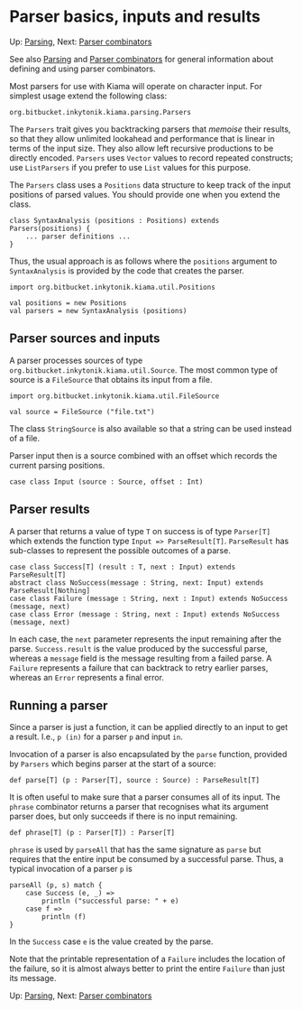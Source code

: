 # Parser basics, inputs and results

Up: [Parsing](Parsing), Next: [Parser combinators](ParserCombs)

See also [Parsing](Parsing) and [Parser combinators](ParserCombs) for general information about defining
and using parser combinators.

Most parsers for use with Kiama will operate on character input.
For simplest usage extend the following class:

```
org.bitbucket.inkytonik.kiama.parsing.Parsers
```

The `Parsers` trait gives you backtracking parsers that
_memoise_ their results, so that they allow unlimited lookahead
and performance that is linear in terms of the input size.  They
also allow left recursive productions to be directly encoded.
`Parsers` uses `Vector` values to record repeated constructs;
use `ListParsers` if you prefer to use `List` values for this
purpose.

The `Parsers` class uses a `Positions` data structure to keep
track of the input positions of parsed values. You should
provide one when you extend the class.

```
class SyntaxAnalysis (positions : Positions) extends Parsers(positions) {
    ... parser definitions ...
}
```

Thus, the usual approach is as follows where the `positions` argument to `SyntaxAnalysis` is provided by the code that creates the parser.

```
import org.bitbucket.inkytonik.kiama.util.Positions

val positions = new Positions
val parsers = new SyntaxAnalysis (positions)
```

## Parser sources and inputs

A parser processes sources of type `org.bitbucket.inkytonik.kiama.util.Source`.
The most common type of source is a `FileSource` that obtains its input from a file.

```
import org.bitbucket.inkytonik.kiama.util.FileSource

val source = FileSource ("file.txt")
```

The class `StringSource` is also available so that a string can be used instead of a file.

Parser input then is a source combined with an offset which records the current parsing positions.

```
case class Input (source : Source, offset : Int)
```

## Parser results

A parser that returns a value of type `T` on success is of type `Parser[T]`
which extends the function type `Input => ParseResult[T]`.
`ParseResult` has sub-classes to represent the possible outcomes of
a parse.

```
case class Success[T] (result : T, next : Input) extends ParseResult[T]
abstract class NoSuccess(message : String, next: Input) extends ParseResult[Nothing]
case class Failure (message : String, next : Input) extends NoSuccess (message, next)
case class Error (message : String, next : Input) extends NoSuccess (message, next)
```

In each case, the `next` parameter represents the input remaining after
the parse. `Success.result` is the value produced by the successful
parse, whereas a `message` field is the message resulting from a failed
parse.  A `Failure` represents a failure that can backtrack to retry
earlier parses, whereas an `Error` represents a final error.

## Running a parser

Since a parser is just a function, it can be applied directly to an
input to get a result. I.e., `p (in)` for a parser `p` and input `in`.

Invocation of a parser is also encapsulated by the `parse` function,
provided by `Parsers` which begins parser at the start of a source:

```
def parse[T] (p : Parser[T], source : Source) : ParseResult[T]
```

It is often useful to make sure that a parser consumes all of its
input. The `phrase` combinator returns a parser that recognises what
its argument parser does, but only succeeds if there is no input
remaining.

```
def phrase[T] (p : Parser[T]) : Parser[T]
```

`phrase` is used by `parseAll` that has the same
signature as `parse` but requires that the entire input be consumed
by a successful parse. Thus, a typical invocation of a parser `p` is

```
parseAll (p, s) match {
    case Success (e, _) =>
        println ("successful parse: " + e)
    case f =>
        println (f)
}
```

In the `Success` case `e` is the value created by the parse.

Note that the printable representation of a `Failure` includes the
location of the failure, so it is almost always better to print the
entire `Failure` than just its message.

Up: [Parsing](Parsing), Next: [Parser combinators](ParserCombs)
